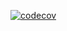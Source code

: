 [![codecov](https://codecov.io/gh/madgik/mipdb/branch/main/graph/badge.svg?token=BGF1OU23JA)](https://codecov.io/gh/madgik/mipdb)
